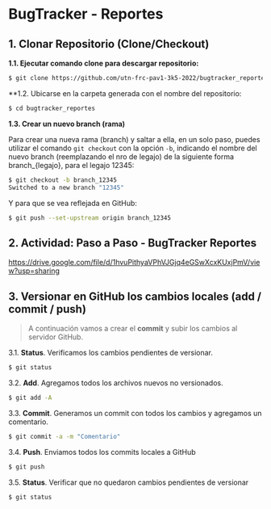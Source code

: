 
# BugTracker - Reportes 


## 1. Clonar Repositorio (Clone/Checkout)

**1.1. Ejecutar comando clone para descargar repositorio:** 
```sh
$ git clone https://github.com/utn-frc-pav1-3k5-2022/bugtracker_reportes
```
**1.2. Ubicarse en la carpeta generada con el nombre del repositorio: 

```sh
$ cd bugtracker_reportes
```

**1.3. Crear un nuevo branch (rama)**

Para crear una nueva rama (branch) y saltar a ella, en un solo paso, puedes utilizar el comando  `git checkout`  con la opción  `-b`, indicando el nombre del nuevo branch (reemplazando el nro de legajo) de la siguiente forma branch_{legajo}, para el legajo 12345:

```sh
$ git checkout -b branch_12345 
Switched to a new branch "12345"
```
Y para que se vea reflejada en GitHub:
```sh
$ git push --set-upstream origin branch_12345
```

## 2. Actividad: Paso a Paso - BugTracker Reportes

https://drive.google.com/file/d/1hvuPithyaVPhVJGjq4eGSwXcxKUxjPmV/view?usp=sharing

## 3. Versionar en GitHub los cambios locales (add / commit / push)

> A continuación vamos a crear el **commit** y subir los cambios al servidor GitHub.

3.1. **Status**. Verificamos los cambios pendientes de versionar.

```sh
$ git status
```

3.2. **Add**. Agregamos todos los archivos nuevos no versionados.

```sh
$ git add -A
```

3.3. **Commit**. Generamos un commit con todos los cambios y agregamos un comentario.

```sh
$ git commit -a -m "Comentario"
```

3.4. **Push**. Enviamos todos los commits locales a GitHub

```sh
$ git push
```

3.5. **Status**. Verificar que no quedaron cambios pendientes de versionar

```sh
$ git status
```

